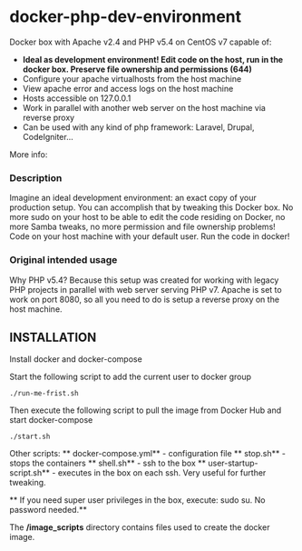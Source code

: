 # docker-php-dev-environment
Docker box with Apache v2.4 and PHP v5.4 on CentOS v7 capable of:

- **Ideal as development environment! Edit code on the host, run in the docker box. Preserve file ownership and permissions (644)**
- Configure your apache virtualhosts from the host machine
- View apache error and access logs on the host machine
- Hosts accessible on 127.0.0.1
- Work in parallel with another web server on the host machine via reverse proxy
- Can be used with any kind of php framework: Laravel, Drupal, CodeIgniter...

More info:

### Description

Imagine an ideal development environment: an exact copy of your production setup. You can accomplish that by tweaking this Docker box. No more sudo on your host to be able to edit the code residing on Docker, no more Samba tweaks, no more permission and file ownership problems!
Code on your host machine with your default user.
Run the code in docker!

### Original intended usage
Why PHP v5.4?
Because this setup was created for working with legacy PHP projects in parallel with web server serving PHP v7. Apache is set to work on port 8080, so all you need to do is setup a reverse proxy on the host machine.

## INSTALLATION
Install docker and docker-compose

Start the following script to add the current user to docker group

	./run-me-frist.sh

Then execute the following script to pull the image from Docker Hub and start docker-compose

	./start.sh

Other scripts:
** docker-compose.yml** - configuration file
** stop.sh** - stops the containers
** shell.sh** - ssh to the box
** user-startup-script.sh** - executes in the box on each ssh. Very useful for further tweaking.

** If you need super user privileges in the box, execute: sudo su. No password needed.**

The **/image_scripts** directory contains files used to create the docker image.